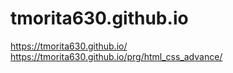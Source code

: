 # tmorita630.github.io

https://tmorita630.github.io/
https://tmorita630.github.io/prg/html_css_advance/
